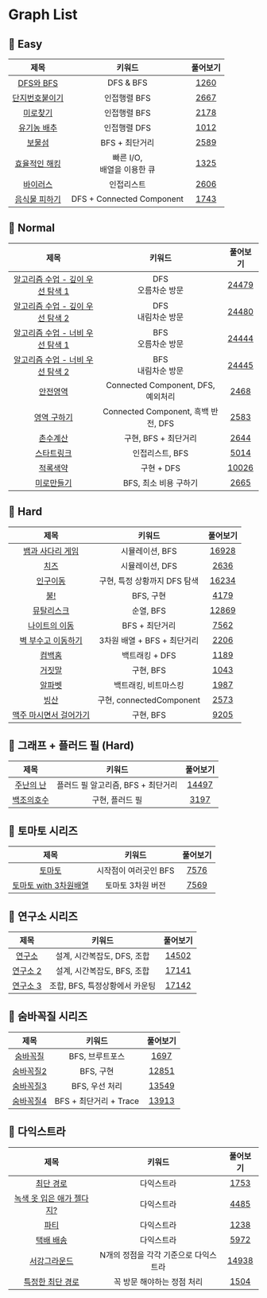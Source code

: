 # Graph List

## 🍎 Easy
| 제목 | 키워드 | 풀어보기 |
| :-: | :-: | :-: |
| [DFS와 BFS](https://github.com/KayAhn0126/SwiftCT/tree/main/Graph/DFSandBFS) | DFS & BFS | [1260](https://www.acmicpc.net/problem/1260) |
| [단지번호붙이기](https://github.com/KayAhn0126/SwiftCT/tree/main/Graph/NumberingOnHouse) | 인접행렬 BFS | [2667](https://www.acmicpc.net/problem/2667) |
| [미로찾기](https://github.com/KayAhn0126/SwiftCT/tree/main/Graph/MazeSearch) | 인접행렬 BFS | [2178](https://www.acmicpc.net/problem/2178) |
| [유기농 배추](https://github.com/KayAhn0126/SwiftCT/tree/main/Graph/Cabbage) | 인접행렬 DFS | [1012](https://www.acmicpc.net/problem/1012) |
| [보물섬](https://github.com/KayAhn0126/SwiftCT/tree/main/Graph/TreasureIsland) | BFS + 최단거리 | [2589](https://www.acmicpc.net/problem/2589) |
| [효율적인 해킹](https://github.com/KayAhn0126/SwiftCT/tree/main/Graph/EffectiveHacking) | 빠른 I/O, <br> 배열을 이용한 큐 | [1325](https://www.acmicpc.net/problem/1325) |
| [바이러스](https://github.com/KayAhn0126/SwiftCT/tree/main/Graph/Virus) | 인접리스트 | [2606](https://www.acmicpc.net/problem/2606) |
| [음식물 피하기](https://github.com/KayAhn0126/SwiftCT/tree/main/Graph/AwayFromFood) | DFS + Connected Component | [1743](https://www.acmicpc.net/problem/1743) |

## 🍎 Normal
| 제목 | 키워드 | 풀어보기 |
| :-: | :-: | :-: |
| [알고리즘 수업 - 깊이 우선 탐색 1](https://github.com/KayAhn0126/SwiftCT/tree/main/Graph/AlgorithmLectureDFS1) | DFS <br> 오름차순 방문 | [24479](https://www.acmicpc.net/problem/24479) |
| [알고리즘 수업 - 깊이 우선 탐색 2](https://github.com/KayAhn0126/SwiftCT/tree/main/Graph/AlgorithmLectureDFS2) | DFS <br> 내림차순 방문 | [24480](https://www.acmicpc.net/problem/24480) |
| [알고리즘 수업 - 너비 우선 탐색 1](https://github.com/KayAhn0126/SwiftCT/tree/main/Graph/AlgorithmLectureBFS1) | BFS <br> 오름차순 방문 | [24444](https://www.acmicpc.net/problem/24444) |
| [알고리즘 수업 - 너비 우선 탐색 2](https://github.com/KayAhn0126/SwiftCT/tree/main/Graph/AlgorithmLectureBFS2) | BFS <br> 내림차순 방문 | [24445](https://www.acmicpc.net/problem/24445) |
| [안전영역](https://github.com/KayAhn0126/SwiftCT/tree/main/Graph/SafeArea) | Connected Component, DFS, 예외처리 | [2468](https://www.acmicpc.net/problem/2468) |
| [영역 구하기](https://github.com/KayAhn0126/SwiftCT/tree/main/Graph/MeasureArea) | Connected Component, 흑백 반전, DFS | [2583](https://www.acmicpc.net/problem/2583) |
| [촌수계산](https://github.com/KayAhn0126/SwiftCT/tree/main/Graph/CountingKinship) | 구현, BFS + 최단거리 | [2644](https://www.acmicpc.net/problem/2644) |
| [스타트링크](https://github.com/KayAhn0126/SwiftCT/tree/main/Graph/StartLink) | 인접리스트, BFS | [5014](https://www.acmicpc.net/problem/5014) |
| [적록색약](https://github.com/KayAhn0126/SwiftCT/tree/main/Graph/RGColorBlind) | 구현 + DFS | [10026](https://www.acmicpc.net/problem/10026) |
| [미로만들기](https://github.com/KayAhn0126/SwiftCT/tree/main/Graph/MakingAMaze) | BFS, 최소 비용 구하기 | [2665](https://www.acmicpc.net/problem/2665) |

## 🍎 Hard
| 제목 | 키워드 | 풀어보기 |
| :-: | :-: | :-: |
| [뱀과 사다리 게임](https://github.com/KayAhn0126/SwiftCT/tree/main/Graph/SnakeAndLadderGame) | 시뮬레이션, BFS | [16928](https://www.acmicpc.net/problem/16928) |
| [치즈](https://github.com/KayAhn0126/SwiftCT/tree/main/Graph/Cheese) | 시뮬레이션, DFS | [2636](https://www.acmicpc.net/problem/2636) |
| [인구이동](https://github.com/KayAhn0126/SwiftCT/tree/main/Graph/PopulationMovement) | 구현, 특정 상황까지 DFS 탐색 | [16234](https://www.acmicpc.net/problem/16234) |
| [불!](https://github.com/KayAhn0126/SwiftCT/tree/main/Graph/Fire) | BFS, 구현 | [4179](https://www.acmicpc.net/problem/4179) |
| [뮤탈리스크](https://github.com/KayAhn0126/SwiftCT/tree/main/Graph/Mutalisk) | 순열, BFS | [12869](https://www.acmicpc.net/problem/12869) |
| [나이트의 이동](https://github.com/KayAhn0126/SwiftCT/tree/main/Graph/MovingOfKnights) | BFS + 최단거리 | [7562](https://www.acmicpc.net/problem/7562) |
| [벽 부수고 이동하기](https://github.com/KayAhn0126/SwiftCT/tree/main/Graph/GoThroughTheWall) | 3차원 배열 + BFS + 최단거리 | [2206](https://www.acmicpc.net/problem/2206) |
| [컴백홈](https://github.com/KayAhn0126/SwiftCT/tree/main/Graph/ComebackHome) | 백트래킹 + DFS | [1189](https://www.acmicpc.net/problem/1189) |
| [거짓말](https://github.com/KayAhn0126/SwiftCT/tree/main/Graph/Lie) | 구현, BFS | [1043](https://www.acmicpc.net/problem/1043) |
| [알파벳](https://github.com/KayAhn0126/SwiftCT/tree/main/Graph/Alphabet) | 백트래킹, 비트마스킹 | [1987](https://www.acmicpc.net/problem/1987) |
| [빙산](https://github.com/KayAhn0126/SwiftCT/tree/main/Graph/Iceberg) | 구현, connectedComponent | [2573](https://www.acmicpc.net/problem/2573) |
| [맥주 마시면서 걸어가기](https://github.com/KayAhn0126/SwiftCT/tree/main/Graph/DrinkingBeerWhileWalking) | 구현, BFS | [9205](https://www.acmicpc.net/problem/9205) |

## 🍎 그래프 + 플러드 필 (Hard)
| 제목 | 키워드 | 풀어보기 |
| :-: | :-: | :-: |
| [주난의 난](https://github.com/KayAhn0126/SwiftCT/tree/main/Graph/Junan) | 플러드 필 알고리즘, BFS + 최단거리 | [14497](https://www.acmicpc.net/problem/14497) |
| [백조의호수](https://github.com/KayAhn0126/SwiftCT/tree/main/Graph/LakeOfSwan) | 구현, 플러드 필 | [3197](https://www.acmicpc.net/problem/3197) |

## 🍎 토마토 시리즈
| 제목 | 키워드 | 풀어보기 |
| :-: | :-: | :-: |
| [토마토](https://github.com/KayAhn0126/SwiftCT/tree/main/Graph/Tomato) | 시작점이 여러곳인 BFS | [7576](https://www.acmicpc.net/problem/7576) |
| [토마토 with 3차원배열](https://github.com/KayAhn0126/SwiftCT/tree/main/Graph/Tomato3D) | 토마토 3차원 버전 | [7569](https://www.acmicpc.net/problem/7569) |

## 🍎 연구소 시리즈
| 제목 | 키워드 | 풀어보기 |
| :-: | :-: | :-: |
| [연구소](https://github.com/KayAhn0126/SwiftCT/tree/main/Graph/Laboratory) | 설계, 시간복잡도, DFS, 조합 | [14502](https://www.acmicpc.net/problem/14502) |
| [연구소 2](https://github.com/KayAhn0126/SwiftCT/tree/main/Graph/Laboratory2) | 설계, 시간복잡도, BFS, 조합 | [17141](https://www.acmicpc.net/problem/17141) |
| [연구소 3](https://github.com/KayAhn0126/SwiftCT/tree/main/Graph/Laboratory3) | 조합, BFS, 특정상황에서 카운팅 | [17142](https://www.acmicpc.net/problem/17142) |

## 🍎 숨바꼭질 시리즈
| 제목 | 키워드 | 풀어보기 |
| :-: | :-: | :-: |
| [숨바꼭질](https://github.com/KayAhn0126/SwiftCT/tree/main/Graph/HideAndSeek) | BFS, 브루트포스 | [1697](https://www.acmicpc.net/problem/1697) |
| [숨바꼭질2](https://github.com/KayAhn0126/SwiftCT/tree/main/Graph/HideAndSeek2) | BFS, 구현 | [12851](https://www.acmicpc.net/problem/12851) |
| [숨바꼭질3](https://github.com/KayAhn0126/SwiftCT/tree/main/Graph/HideAndSeek3) | BFS, 우선 처리 | [13549](https://www.acmicpc.net/problem/13549) |
| [숨바꼭질4](https://github.com/KayAhn0126/SwiftCT/tree/main/Graph/HideAndSeek4) | BFS + 최단거리 + Trace | [13913](https://www.acmicpc.net/problem/13913) |

## 🍎 다익스트라
| 제목 | 키워드 | 풀어보기 |
| :-: | :-: | :-: |
| [최단 경로](https://github.com/KayAhn0126/SwiftCT/tree/main/Graph/ShortestPath) | 다익스트라 | [1753](https://www.acmicpc.net/problem/1753) |
| [녹색 옷 입은 애가 젤다지?](https://github.com/KayAhn0126/SwiftCT/tree/main/Graph/Zelda) | 다익스트라 | [4485](https://www.acmicpc.net/problem/4485) |
| [파티](https://github.com/KayAhn0126/SwiftCT/tree/main/Graph/Party) | 다익스트라 | [1238](https://www.acmicpc.net/problem/1238)|
| [택배 배송](https://github.com/KayAhn0126/SwiftCT/tree/main/Graph/PackageDelivery) | 다익스트라 | [5972](https://www.acmicpc.net/problem/5972) |
| [서강그라운드](https://github.com/KayAhn0126/SwiftCT/tree/main/Graph/SogangGround) | N개의 정점을 각각 기준으로 다익스트라 | [14938](https://www.acmicpc.net/problem/14938) |
| [특정한 최단 경로](https://github.com/KayAhn0126/SwiftCT/tree/main/Graph/SpecificShortestPath) | 꼭 방문 해야하는 정점 처리 | [1504](https://www.acmicpc.net/problem/1504) |
